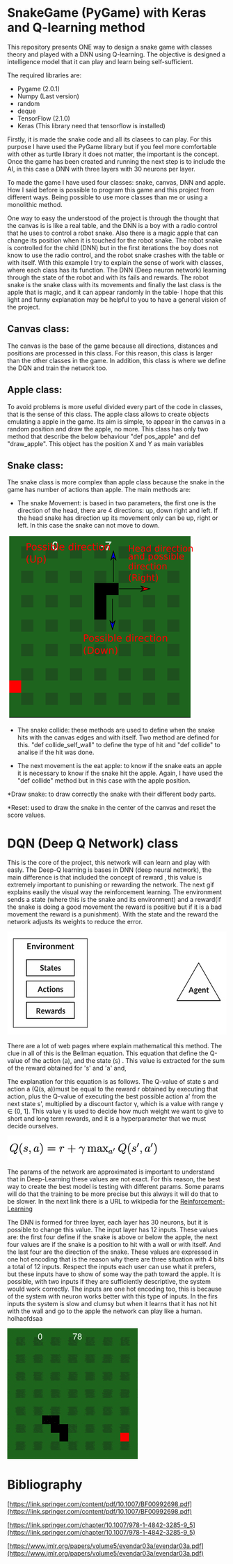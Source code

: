 # SnakeGame (PyGame) with Keras and Q-learning method

This repository presents ONE way to design a snake game with classes theory and played with a DNN using Q-learning. The objective is designed a intelligence model that it can play and learn being self-sufficient. 

The required libraries are:
* Pygame (2.0.1)
* Numpy (Last version)
* random
* deque
* TensorFlow (2.1.0)
* Keras (This library need that tensorflow is installed)


Firstly, it is made the snake code and all its clasees to can play. For this purpose
I have used the PyGame library but if you feel more comfortable with other as turtle library
it does not matter, the important is the concept. Once the game has been created and running the 
next step is to include the AI, in this case a DNN with three layers with 30 neurons per layer. 



To made the game I have used four classes: snake, canvas, DNN and apple. How I said before is possible to program this game and this project from different ways. Being possible to use more classes than me or using a monolithic method. 

One way to easy the understood of the project is through the thought that the canvas is is like a real table, and the DNN is a boy with a radio control that he uses to control a robot snake. Also there is a magic apple that can change its position when it is touched for the robot snake. The robot snake is controlled for the child (DNN) but in the first iterations the boy does not know to use the radio control, and the robot snake crashes with the table or with itself. With this example I try to explain the sense of work
with classes, where each class has its function. The DNN (Deep neuron network) learning through the state of the robot and with its fails and rewards. The robot snake is the snake class with its movements and finally the last class is the apple that is magic, and it can appear randomly in the table· I hope that this light and funny explanation  may be helpful to you to have a general vision of the project. 

## Canvas class:

The canvas is the base of the game because all directions, distances and positions are processed in this class. For this reason, this class is larger than the other classes in the game. In addition, this class is where we define the DQN and train the network too. 


## Apple class:

To avoid problems is more useful divided every part of the code in classes, that is the sense of this
class. The apple class allows to create objects emulating a apple in the game. Its aim is simple, to appear
in the canvas in a random position and draw the apple, no more. This class has only two method that describe
the below behaviour "def pos_apple" and def "draw_apple". This object has the position X and Y as main variables


## Snake class:

The snake class is more complex than apple class because the snake in the game has number of actions than apple.
The main methods are:
* The snake Movement: is based in two parameters, the first one is the direction of the head, there are 4 directions:
up, down right and left. If the head snake has direction up its movement only can be up, right or left. In this case the
  snake can not move to down.
  
![alt text](images/move.png)

* The snake collide: these methods are used to define when the snake hits with the canvas edges and 
with itself. Two method are defined for this. "def collide_self_wall" to define the type of hit and
  "def collide" to analise if the hit was done. 
  
* The next movement is the eat apple: to know if the snake eats an apple it is necessary to know if the snake hit
the apple. Again, I have used the "def collide" method but in this case with the apple position. 
  
*Draw snake: to draw correctly the snake with their different body parts. 

*Reset: used to draw the snake in the center of the canvas and reset the score values. 

# DQN (Deep Q Network) class

This is the core of the project, this network will can learn and play with easly. The Deep-Q learning
is bases in DNN (deep neural network), the main difference is that included the concept of reward , 
this value is extremely important to punishing or rewarding the network. The next gif explains easily the visual way 
the reinforcement learning. The environment sends a state (where this is the snake and its environment) and a reward(if
the snake is doing a good movement the reward is positive but if it is a bad movement the reward is a punishment). With
the state and the reward the network adjusts its weights to reduce the error. 

![alt text](images/Reinforcement-Learning-Animation.gif)

There are a lot of web pages where explain mathematical this method. The clue in all of this is the Bellman equation.
This equation that define the Q-value of the action (a), and the state (s) . This value is extracted for the sum of the reward obtained for 
's' and 'a' and, 

The explanation for this equation is as follows. The Q-value of state s and action a (Q(s, a))must be equal to the 
reward r obtained by executing that action, plus the Q-value of executing the best possible action a' from the next 
state s', multiplied by a discount factor γ, which is a value with range γ ∈ (0, 1]. This value
γ is used to decide how much weight we want to give to short and long term rewards, and it is a hyperparameter that
we must decide ourselves.



![alt text](images/simplied_snake.png)



The params of the network are approximated is important to understand that in Deep-Learning these values are not exact. 
For this reason, the best way to create the best model is testing with different params. Some params will do that the 
training to be more precise but this always it will do that to be slower. 
In the next link there is a URL to wikipedia for the  [Reinforcement-Learning](https://en.wikipedia.org/wiki/Q-learning)

The DNN is formed for three layer, each layer has 30 neurons, but it is possible to change this value. The input layer has 
12 inputs. These values are: the first four define if the snake is above or below the apple, the next four values are if the 
snake is a position to hit with a wall or with itself. And the last four are the direction of the snake. These values are 
expressed in one hot encoding that is the reason why there are three situation with 4 bits a total of 12 inputs. 
Respect the inputs each user can use what it prefers, but these inputs have to show of some way the path toward the apple.
It is possible, with two inputs if they are sufficiently descriptive, the system would work correctly. The inputs are one hot encoding too,
this is because of the system with neuron works better with this type of inputs. 
In the firs inputs the system is slow and clumsy but when it learns that it has not hit with the wall and go to the apple the
network can play like a human. holhaofdsaa

![alt text](images/sanke_v2.gif)

# Bibliography
[https://link.springer.com/content/pdf/10.1007/BF00992698.pdf](https://link.springer.com/content/pdf/10.1007/BF00992698.pdf)

[https://link.springer.com/chapter/10.1007/978-1-4842-3285-9_5](https://link.springer.com/chapter/10.1007/978-1-4842-3285-9_5)

[https://www.jmlr.org/papers/volume5/evendar03a/evendar03a.pdf](https://www.jmlr.org/papers/volume5/evendar03a/evendar03a.pdf)
